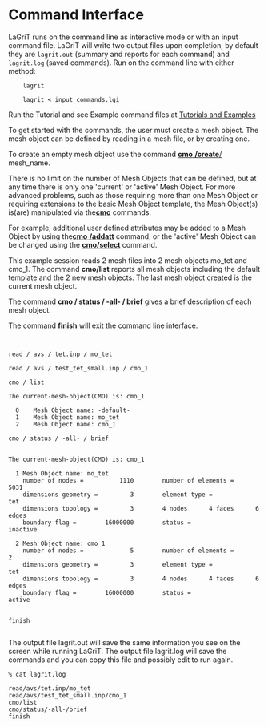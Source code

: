 
# Command Interface


LaGriT runs on the command line as interactive mode or with an input command file. LaGriT will write two output files upon completion, by default they are `lagrit.out` (summary and reports for each command) and `lagrit.log` (saved commands).
Run on the command line with either method:
```
    lagrit
    
    lagrit < input_commands.lgi
```


Run the Tutorial and see Example command files at [Tutorials and Examples](tutorial/index.md)


To get started with the commands, the user must create a mesh object.
The mesh object can be defined by reading in a mesh file, or by creating one.


To create an empty mesh object use the command [**cmo** **/create**/](commands/cmo/cmo_create.md) mesh_name. 

There is no limit on the number of Mesh Objects that can be
defined, but at any time there is only one 'current' or 'active' Mesh
Object. For more advanced problems, such as those requiring more than
one Mesh Object or requiring extensions to the basic Mesh Object
template, the Mesh Object(s) is(are) manipulated via the[**cmo**](commands/CMO2.md) commands.


For example, additional user defined attributes may be added to
a Mesh Object by using the[**cmo** **/addatt**](commands/cmo/cmo_addatt.md) command, or the
'active' Mesh Object can be changed using the [**cmo/select**](commands/cmo/cmo_select.md) command.

This example session reads 2 mesh files into 2 mesh objects mo_tet and cmo_1. The command **cmo/list** reports all mesh objects including the default template and the 2 new mesh objects. The last mesh object created is the current mesh object. 

The command **cmo / status / -all- / brief** gives a brief description of each mesh object.

The command **finish** will exit the command line interface.

```


read / avs / tet.inp / mo_tet                                                    
                                                                
read / avs / test_tet_small.inp / cmo_1
                                                                 
cmo / list
                                                                        
The current-mesh-object(CMO) is: cmo_1                                          
 
  0    Mesh Object name: -default-                                              
  1    Mesh Object name: mo_tet                                                 
  2    Mesh Object name: cmo_1                                                  

cmo / status / -all- / brief
                                                        

The current-mesh-object(CMO) is: cmo_1                                          
 
  1 Mesh Object name: mo_tet                                                    
    number of nodes =          1110        number of elements =         5031    
    dimensions geometry =         3        element type =                tet    
    dimensions topology =         3        4 nodes      4 faces      6 edges    
    boundary flag =        16000000        status =                 inactive    
 
  2 Mesh Object name: cmo_1                                                     
    number of nodes =             5        number of elements =            2    
    dimensions geometry =         3        element type =                tet    
    dimensions topology =         3        4 nodes      4 faces      6 edges    
    boundary flag =        16000000        status =                   active 
   
   
finish
 
```

The output file lagrit.out will save the same information you see on the screen while running LaGriT. The output file lagrit.log will save the commands and you can copy this file and possibly edit to run again.

```
% cat lagrit.log

read/avs/tet.inp/mo_tet                                                         
read/avs/test_tet_small.inp/cmo_1                                               
cmo/list                                                                        
cmo/status/-all-/brief                                                          
finish                  
```
